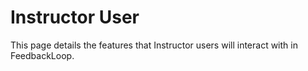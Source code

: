 # Instructor User

This page details the features that Instructor users will interact with in FeedbackLoop.
